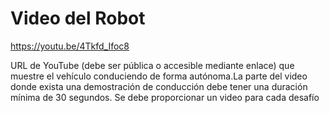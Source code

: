 Video del Robot
====

https://youtu.be/4Tkfd_Ifoc8

URL de YouTube (debe ser pública o accesible mediante enlace) que muestre el vehículo conduciendo de forma autónoma.La parte del video donde exista una demostración de conducción debe tener una duración mínima de 30 segundos. Se debe proporcionar un video para cada desafío
